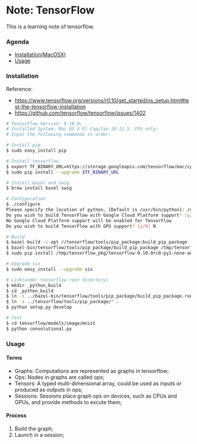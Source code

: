 # Note: TensorFlow
This is a learning note of tensorflow.
### Agenda
* [Installation(MacOSX)](#installation)
* [Usage](#usage)

### Installation
Reference: 
- https://www.tensorflow.org/versions/r0.10/get_started/os_setup.html#test-the-tensorflow-installation
- https://github.com/tensorflow/tensorflow/issues/1402
```sh
# TensorFlow Version: 0.10.0;
# Installed System: Mac OS X El Capitan 10.11.5, CPU only;
# Input the following commands in order;

# Install pip
$ sudo easy_install pip

# Install tensorflow
$ export TF_BINARY_URL=https://storage.googleapis.com/tensorflow/mac/cpu/tensorflow-0.10.0rc0-py2-none-any.whl
$ sudo pip install --upgrade $TF_BINARY_URL

# Install bazel and swig
$ brew install bazel swig

# Configuration
$ ./configure
Please specify the location of python. [Default is /usr/bin/python]: /usr/bin/python
Do you wish to build TensorFlow with Google Cloud Platform support? [y/N] N
No Google Cloud Platform support will be enabled for TensorFlow
Do you wish to build TensorFlow with GPU support? [y/N] N

# Build
$ bazel build -c opt //tensorflow/tools/pip_package:build_pip_package
$ bazel-bin/tensorflow/tools/pip_package/build_pip_package /tmp/tensorflow_pkg
$ sudo pip install /tmp/tensorflow_pkg/tensorflow-0.10.0rc0-py2-none-any.whl --ignore-installed six

# Upgrade six
$ sudo easy_install --upgrade six

# Link(under tensorflow root directory)
$ mkdir _python_build
$ cd _python_build
$ ln -s ../bazel-bin/tensorflow/tools/pip_package/build_pip_package.runfiles/org_tensorflow/* .
$ ln -s ../tensorflow/tools/pip_package/* .
$ python setup.py develop

# Test
$ cd tensorflow/models/image/mnist
$ python convolutional.py
```

### Usage
#### Terms
* Graphs: Computations are represented as graphs in tensorflow;
* Ops: Nodes in graphs are called ops;
* Tensors: A typed multi-dimensional array, could be used as inputs or produced as outputs in ops;
* Sessions: Sessions place graph ops on devices, such as CPUs and GPUs, and provide methods to excute them;
#### Process
1. Build the graph;
2. Launch in a session;


